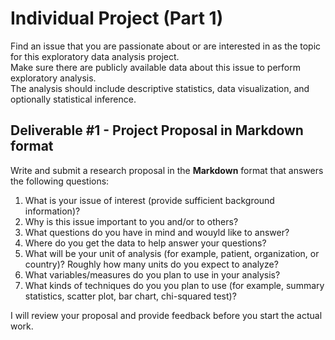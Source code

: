 # Individual Project  (Part 1)
Find an issue that you are passionate about or are interested in as the topic for this exploratory data analysis project.  
Make sure there are publicly available data about this issue to perform exploratory analysis.  
The analysis should include descriptive statistics, data visualization, and optionally statistical inference.  

## Deliverable #1 - Project Proposal in Markdown format

Write and submit a research proposal in the **Markdown** format that answers the following questions:

1. What is your issue of interest (provide sufficient background information)?
2. Why is this issue important to you and/or to others?
3. What questions do you have in mind and wouyld like to answer?
4. Where do you get the data to help answer your questions? 
5. What will be your unit of analysis (for example, patient, organization, or country)? Roughly how many units do you expect to analyze?
6. What variables/measures do you plan to use in your analysis?
7. What kinds of techniques do you you plan to use (for example, summary statistics, scatter plot, bar chart, chi-squared test)? 

I will review your proposal and provide feedback before you start the actual work.
